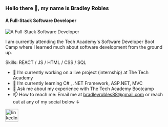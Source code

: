 ### Hello there 👋, my name is Bradley Robles
#### A Full-Stack Software Developer
![A Full-Stack Software Developer](https://raw.githubusercontent.com/CodeHappy01/Images/main/coming%20soon%20Banner%20Landscape.png?token=GHSAT0AAAAAABZOGOKJXJL7EXS2NRYNYCRUY2THSOA)

I am currently attending the Tech Academy's Software Developer Boot Camp where I learned much about software development from the ground up.

Skills: REACT / JS / HTML / CSS / SQL

- 🔭 I’m currently working on a live project (internship) at The Tech Academy 
- 🌱 I’m currently learning C# , .NET Framework, ASP.NET, MVC 
- 💬 Ask me about my experience with The Tech Academy Bootcamp 
- 📫 How to reach me: Email me at bradleyrobles88@gmail.com or reach out at any of my social below 	↓ 


[<img src='https://cdn.jsdelivr.net/npm/simple-icons@3.0.1/icons/linkedin.svg' alt='linkedin' height='40'>](https://www.linkedin.com/in/bradley-robles/)  

